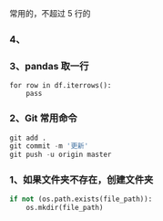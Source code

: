 
常用的，不超过 5 行的  



### 4、


### 3、pandas 取一行  

```
for row in df.iterrows():
    pass 
```


### 2、Git 常用命令  

```python 
git add .  
git commit -m '更新' 
git push -u origin master 
```


### 1、如果文件夹不存在，创建文件夹  

```python 
if not (os.path.exists(file_path)):
    os.mkdir(file_path)
```
